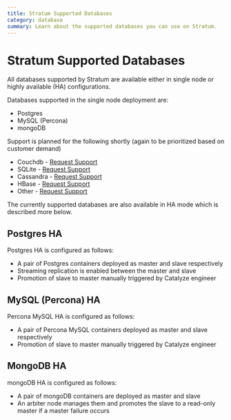 ```yaml
---
title: Stratum Supported Databases
category: database
summary: Learn about the supported databases you can use on Stratum.
---
```


# Stratum Supported Databases

All databases supported by Stratum are available either in single node or highly available (HA) configurations.

Databases supported in the single node deployment are:
- Postgres
- MySQL (Percona)
- mongoDB

Support is planned for the following shortly (again to be prioritized based on customer demand)
- Couchdb - [Request Support](https://catalyzeio.zendesk.com/hc/en-us/requests/new)
- SQLite - [Request Support](https://catalyzeio.zendesk.com/hc/en-us/requests/new)
- Cassandra - [Request Support](https://catalyzeio.zendesk.com/hc/en-us/requests/new)
- HBase - [Request Support](https://catalyzeio.zendesk.com/hc/en-us/requests/new)
- Other - [Request Support](https://catalyzeio.zendesk.com/hc/en-us/requests/new)

The currently supported databases are also available in HA mode which is described more below.

## Postgres HA
Postgres HA is configured as follows:
- A pair of Postgres containers deployed as master and slave respectively
- Streaming replication is enabled between the master and slave
- Promotion of slave to master manually triggered by Catalyze engineer

## MySQL (Percona) HA
Percona MySQL HA is configured as follows:
- A pair of Percona MySQL containers deployed as master and slave respectively
- Promotion of slave to master manually triggered by Catalyze engineer

## MongoDB HA
mongoDB HA is configured as follows:
- A pair of mongoDB containers are deployed as master and slave
- An arbiter node manages them and promotes the slave to a read-only master if a master failure occurs

